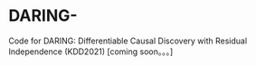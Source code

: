 # DARING-
Code for DARING: Differentiable Causal Discovery with Residual Independence (KDD2021) [coming soon。。。]
